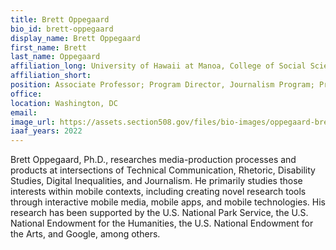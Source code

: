 ```yaml
---
title: Brett Oppegaard
bio_id: brett-oppegaard
display_name: Brett Oppegaard
first_name: Brett
last_name: Oppegaard
affiliation_long: University of Hawaii at Manoa, College of Social Science, School of Communication and Information
affiliation_short: 
position: Associate Professor; Program Director, Journalism Program; Principal Investigator, The UniDescription Project
office: 
location: Washington, DC
email: 
image_url: https://assets.section508.gov/files/bio-images/oppegaard-brett.png
iaaf_years: 2022
---
```

Brett Oppegaard, Ph.D., researches media-production processes and products at intersections of Technical Communication, Rhetoric, Disability Studies, Digital Inequalities, and Journalism. He primarily studies those interests within mobile contexts, including creating novel research tools through interactive mobile media, mobile apps, and mobile technologies. His research has been supported by the U.S. National Park Service, the U.S. National Endowment for the Humanities, the U.S. National Endowment for the Arts, and Google, among others.